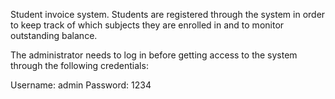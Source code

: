 Student invoice system. Students are registered through the system in order to keep track of which subjects they are enrolled in and to monitor outstanding balance.

The administrator needs to log in before getting access to the system through the following credentials:

Username: admin
Password: 1234
